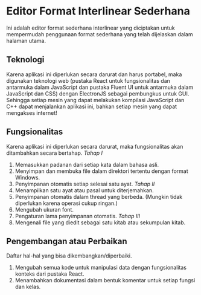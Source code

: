 # **Editor Format Interlinear Sederhana**
Ini adalah editor format sederhana interlinear yang diciptakan untuk mempermudah penggunaan format sederhana yang telah dijelaskan dalam halaman utama.


## **Teknologi**
Karena aplikasi ini diperlukan secara darurat dan harus portabel, maka digunakan teknologi web (pustaka React untuk fungsionalitas dan antarmuka dalam JavaScript dan pustaka Fluent UI untuk antarmuka dalam JavaScript dan CSS) dengan ElectronJS sebagai pembungkus untuk GUI. Sehingga setiap mesin yang dapat melakukan kompilasi JavaScript dan C++ dapat menjalankan aplikasi ini, bahkan setiap mesin yang dapat mengakses internet!


## **Fungsionalitas**
Karena aplikasi ini diperlukan secara darurat, maka fungsionalitas akan ditambahkan secara bertahap.
_Tahap I_
1. Memasukkan padanan dari setiap kata dalam bahasa asli.
2. Menyimpan dan membuka file dalam direktori tertentu dengan format Windows.
3. Penyimpanan otomatis setiap selesai satu ayat.
_Tahap II_
4. Menampilkan satu ayat atau pasal untuk diterjemahkan.
5. Penyimpanan otomatis dalam thread yang berbeda. (Mungkin tidak diperlukan karena operasi cukup ringan.)
6. Mengubah ukuran font.
7. Pengaturan lama penyimpanan otomatis.
_Tahap III_
8. Mengenali file yang diedit sebagai satu kitab atau sekumpulan kitab.


## **Pengembangan atau Perbaikan**
Daftar hal-hal yang bisa dikembangkan/diperbaiki.
1. Mengubah semua kode untuk manipulasi data dengan fungsionalitas konteks dari pustaka React.
2. Menambahkan dokumentasi dalam bentuk komentar untuk setiap fungsi dan kelas.
